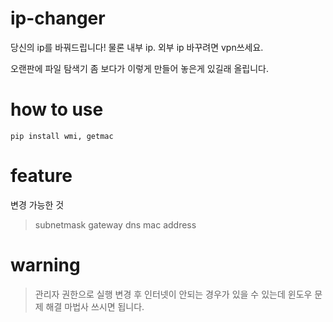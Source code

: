 # ip-changer
당신의 ip를 바꿔드립니다!
물론 내부 ip. 외부 ip 바꾸려면 vpn쓰세요.

오랜판에 파일 탐색기 좀 보다가 이렇게 만들어 놓은게 있길래 올립니다.

# how to use
```
pip install wmi, getmac
```

# feature
변경 가능한 것
> subnetmask
> gateway
> dns
> mac address

# warning
> 관리자 권한으로 실행
> 변경 후 인터넷이 안되는 경우가 있을 수 있는데 윈도우 문제 해결 마법사 쓰시면 됩니다.
